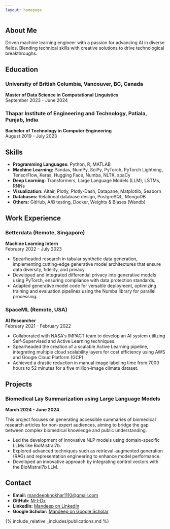 ```yaml
---
layout: homepage
---
```


## About Me

Driven machine learning engineer with a passion for advancing AI in diverse fields. Blending technical skills with creative solutions to drive technological breakthroughs.

## Education

### University of British Columbia, Vancouver, BC, Canada
**Master of Data Science in Computational Linguistics**  
September 2023 - June 2024

### Thapar Institute of Engineering and Technology, Patiala, Punjab, India
**Bachelor of Technology in Computer Engineering**  
August 2019 - July 2023

## Skills

- **Programming Languages:** Python, R, MATLAB
- **Machine Learning:** Pandas, NumPy, SciPy, PyTorch, PyTorch Lightning, TensorFlow, Keras, Hugging Face, Numba, NLTK, spaCy
- **Deep Learning:** Transformers, Large Language Models (LLM), LSTMs, RNNs
- **Visualization:** Altair, Plotly, Plotly-Dash, Datapane, Matplotlib, Seaborn
- **Databases:** Relational database design, PostgreSQL, MongoDB
- **Others:** GitHub, A/B testing, Docker, Weights & Biases (Wandb)

## Work Experience

### Betterdata (Remote, Singapore)
**Machine Learning Intern**  
February 2022 - July 2023

- Spearheaded research in tabular synthetic data generation, implementing cutting-edge generative model architectures that ensure data diversity, fidelity, and privacy.
- Developed and integrated differential privacy into generative models using PyTorch, ensuring compliance with data protection standards.
- Adapted generative model code for versatile deployment, optimizing training and evaluation pipelines using the Numba library for parallel processing.

### SpaceML (Remote, USA)
**AI Researcher**  
February 2021 - February 2022

- Collaborated with NASA's IMPACT team to develop an AI system utilizing Self-Supervised and Active Learning techniques.
- Spearheaded the creation of a scalable Active Learning pipeline, integrating multiple cloud scalability layers for cost efficiency using AWS and Google Cloud Platform (GCP).
- Achieved a drastic reduction in manual image labeling time from 7000 hours to 52 minutes for a five million-image climate dataset.

## Projects

### Biomedical Lay Summarization using Large Language Models
**March 2024 - June 2024**

This project focuses on generating accessible summaries of biomedical research articles for non-expert audiences, aiming to bridge the gap between complex biomedical knowledge and public understanding.

- Led the development of innovative NLP models using domain-specific LLMs like BioMistral7b.
- Explored advanced techniques such as retrieval-augmented generation (RAG) and representation engineering to enhance model performance.
- Developed an innovative approach by integrating control vectors with the BioMistral7b LLM.

## Contact

- **Email:** mandeepkhokhar1110@gmail.com
- **GitHub:** [M-I-Dx](https://github.com/M-I-Dx)
- **LinkedIn:** [Mandeep on LinkedIn](https://www.linkedin.com/in/mandeep-0708a2186/)
- **Google Scholar:** [Mandeep on Google Scholar](https://scholar.google.com/citations?user=pD41Uw8AAAAJ&hl=en&authuser=1)

{% include_relative _includes/publications.md %}

